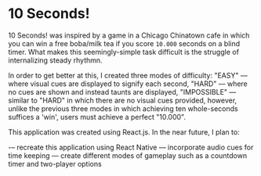 # 10 Seconds!


10 Seconds! was inspired by a game in a Chicago Chinatown cafe in which you can win a free boba/milk tea
if you score `10.000` seconds on a blind timer. What makes this seemingly-simple task difficult is the struggle of internalizing steady rhythmn.

In order to get better at this, I created three modes of difficulty:
  "EASY" –– where visual cues are displayed to signify each second,
  "HARD" –– where no cues are shown and instead taunts are displayed,
  "IMPOSSIBLE" –– similar to "HARD" in which there are no visual cues provided, however, unlike the previous three modes in          which achieving ten whole-seconds suffices a 'win', users must achieve a perfect "10.000".

This application was created using React.js. In the near future, I plan to:

  -– recreate this application using React Native
  –– incorporate audio cues for time keeping
  –– create different modes of gameplay such as a countdown timer and two-player options
  
 
